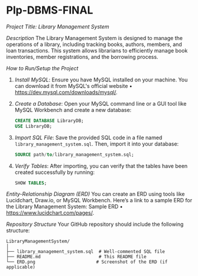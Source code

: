 # Plp-DBMS-FINAL
*Project Title: Library Management System*

*Description*
The Library Management System is designed to manage the operations of a library, including tracking books, authors, members, and loan transactions. This system allows librarians to efficiently manage book inventories, member registrations, and the borrowing process.

*How to Run/Setup the Project*
1. *Install MySQL*: Ensure you have MySQL installed on your machine. You can download it from MySQL's official website • https://dev.mysql.com/downloads/mysql/.
   
2. *Create a Database*: Open your MySQL command line or a GUI tool like MySQL Workbench and create a new database:
   ```sql
   CREATE DATABASE LibraryDB;
   USE LibraryDB;
   ```

3. *Import SQL File*: Save the provided SQL code in a file named `library_management_system.sql`. Then, import it into your database:
   ```sql
   SOURCE path/to/library_management_system.sql;
   ```

4. *Verify Tables*: After importing, you can verify that the tables have been created successfully by running:
   ```sql
   SHOW TABLES;
   ```

*Entity-Relationship Diagram (ERD)*
You can create an ERD using tools like Lucidchart, Draw.io, or MySQL Workbench. Here’s a link to a sample ERD for the Library Management System: Sample ERD • https://www.lucidchart.com/pages/.

*Repository Structure*
Your GitHub repository should include the following structure:

```
LibraryManagementSystem/
│
├── library_management_system.sql  # Well-commented SQL file
├── README.md                      # This README file
└── ERD.png                       # Screenshot of the ERD (if applicable)
```

